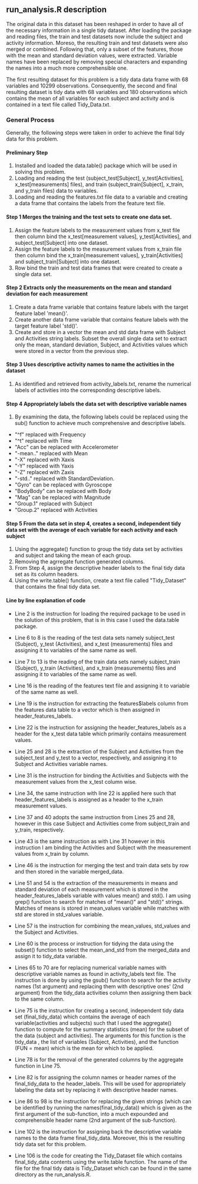 ## run_analysis.R description
The original data in this dataset has been reshaped in order to have all of the necessary information in a single tidy dataset. After loading the package and reading files, the train and test datasets now include the subject and activity information. Moreso, the resulting train and test datasets were also merged or combined. Following that, only a subset of the features, those with the mean and standard deviation values, were extracted. Variable names have been replaced by removing special characters and expanding the names into a much more comprehensible one. 

The first resulting dataset for this problem is a tidy data data frame with 68 variables and 10299 observations. Consequently, the second and final resulting dataset is tidy data with 68 variables and 180 observations which contains the mean of all variables for each subject and activity and is contained in a text file called Tidy_Data.txt.

### General Process
Generally, the following steps were taken in order to achieve the final tidy data for this problem.

#### Preliminary Step
1. Installed and loaded the data.table() package which will be used in solving this problem.
2. Loading and reading the test (subject_test[Subject], y_test[Activities], x_test[measurements] files), and  train (subject_train[Subject], x_train, and y_train files) data to variables.
3. Loading and reading the features.txt file data to a variable and creating a data frame that contains the labels from the feature text file. 

#### Step 1  Merges the training and the test sets to create one data set.
1. Assign the feature labels to the measurement values from x_test file then column bind the x_test[measurement values], y_test[Activities], and subject_test[Subject] into one dataset.
2. Assign the feature labels to the measurement values from x_train file then column bind the x_train[measurement values], y_train[Activities] and subject_train[Subject] into one dataset.
3. Row bind the train and test data frames that were created to create a single data set.

#### Step 2 Extracts only the measurements on the mean and standard deviation for each measurement
1. Create a data frame variable that contains feature labels with the target feature label 'mean()'.
2. Create another data frame variable that contains feature labels with the target feature label 'std()'.
3. Create and store in a vector the mean and std data frame with Subject and Activities string labels.
Subset the overall single data set to extract only the mean, standard deviation, Subject, and Activities values which were stored in a vector from the previous step.

#### Step 3 Uses descriptive activity names to name the activities in the dataset
1. As identified and retrieved from activity_labels.txt, rename the numerical labels of activities into the corresponding descriptive labels.

#### Step 4 Appropriately labels the data set with descriptive variable names 
1. By examining the data, the following labels could be replaced using the sub() function to achieve much comprehensive and descriptive labels.
- "^f" replaced with Frequency
- "^t" replaced with Time
- "Acc" can be replaced with Accelerometer
- "-mean.." replaced with Mean
- "-X" replaced with Xaxis
- "-Y" replaced with Yaxis
- "-Z" replaced with Zaxis
- "-std.." replaced with StandardDeviation.
- "Gyro" can be replaced with Gyroscope
- "BodyBody" can be replaced with Body
- "Mag" can be replaced with Magnitude
- "Group.1" replaced with Subject
- "Group.2" replaced with Activities

#### Step 5 From the data set in step 4, creates a second, independent tidy data set with the average of each variable for each activity and each subject
1. Using the aggregate() function to group the tidy data set by activities and subject and taking the mean of each group.
2. Removing the agrregate function generated columns.
3. From Step 4, assign the descriptive header labels to the final tidy data set as its column headers.
4. Using the write.table() function, create a text file called "Tidy_Dataset" that contains the final tidy data set.



#### Line by line explanation of code

- Line 2 is the instruction for loading the required package to be used in the solution of this problem, that is in this case I used the data.table package.

- Line 6 to 8 is the reading of the test data sets namely subject_test (Subject), y_test (Activities), and x_test (measurements) files and assigning it to variables of the same name as well.

- Line 7 to 13 is the reading of the train data sets namely subject_train (Subject), y_train (Activities), and x_train (measurements) files and assigning it to variables of the same name as well.

- Line 16 is the reading of the features text file and assigning it to variable of the same name as well.

- Line 19 is the instruction for extracting the features$labels column from the features data table to a vector which is then assigned in header_features_labels. 
- Line 22 is the instruction for assigning the header_features_labels as a header for the x_test data table which primarily contains measurement values.

- Line 25 and 28 is the extraction of the Subject and Activities from the subject_test and y_test to a vector, respectively, and assigning it to Subject and Activities variable names.

- Line 31 is the instruction for binding the Activities and Subjects with the measurement values from the x_test column wise.

- Line 34, the same instruction with line 22 is applied here such that header_features_labels is assigned as a header to the x_train measurement values.

- Line 37 and 40 adopts the same instruction from Lines 25 and 28, however in this case Subject and Activities come from subject_train and y_train, respectively.

- Line 43 is the same instruction as with Line 31 however in this instruction I am binding the Activities and Subject with the measurement values from x_train by column.

- Line 46 is the instruction for merging the test and train data sets by row and then stored in the variable merged_data.

- Line 51 and 54 is the extraction of the measurements in means and standard deviation of each measurement which is stored in the header_features_labels variable with values mean() and std(). I am using grep() function to search for matches of "mean()" and "std()" strings. Matches of means is stored in mean_values variable while matches with std are stored in std_values variable.

- Line 57 is the instruction for combining the mean_values, std_values and the Subject and Activities.

- Line 60 is the process or instruction for tidying the data using the subset() function to select the mean_and_std from the merged_data and assign it to tidy_data variable.

- Lines 65 to 70 are for replacing numerical variable names with descriptive variable names as found in activity_labels text file. The instruction is done by using the gsub() function to search for the activity names (1st argument) and replacing them with descriptive ones' (2nd argument) from the tidy_data activities column then assigning them back to the same column.

- Line 75 is the instruction for creating a second, independent tidy data set (final_tidy_data) which contains the average of each variable(activities and subjects) such that I used the aggregate() function to compute for the summary statistics (mean) for the subset of the data (subject and activities). The arguments for this function is the tidy_data , the list of variables (Subject, Activities), and the function (FUN = mean) which is the mean for which to be applied.

- Line 78 is for the removal of the generated columns by the aggregate function in Line 75.

- Line 82 is for assigning the column names or header names of the final_tidy_data to the header_labels. This will be used for appropriately labeling the data set by replacing it with descriptive header names.

- Line 86 to 98 is the instruction for replacing the given strings (which can be identified by running the names(final_tidy_data)) which is given as the first argument of the sub-function, into a much expounded and comprehensible header name (2nd argument of the sub-function).

- Line 102 is the instruction for assigning back the descriptive variable names to the data frame final_tidy_data. Moreover, this is the resulting tidy data set for this problem.

- Line 106 is the code for creating the Tidy_Dataset file which contains final_tidy_data contents using the write.table function. The name of the file for the final tidy data is Tidy_Dataset which can be found in the same directory as the run_analysis.R.

